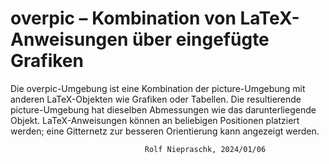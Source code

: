 overpic – Kombination von LaTeX-Anweisungen über eingefügte Grafiken
====================================================================

Die overpic-Umgebung ist eine Kombination der picture-Umgebung mit anderen
LaTeX-Objekten wie Grafiken oder Tabellen. Die resultierende picture-Umgebung
hat dieselben Abmessungen wie das darunterliegende Objekt. LaTeX-Anweisungen
können an beliebigen Positionen platziert werden; eine Gitternetz zur
besseren Orientierung kann angezeigt werden.


                                  Rolf Niepraschk, 2024/01/06
